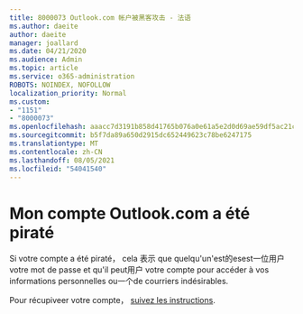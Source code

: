 ```yaml
---
title: 8000073 Outlook.com 帐户被黑客攻击 - 法语
ms.author: daeite
author: daeite
manager: joallard
ms.date: 04/21/2020
ms.audience: Admin
ms.topic: article
ms.service: o365-administration
ROBOTS: NOINDEX, NOFOLLOW
localization_priority: Normal
ms.custom:
- "1151"
- "8000073"
ms.openlocfilehash: aaacc7d3191b858d41765b076a0e61a5e2d0d69ae59df5ac21c9c65ce298f5a7
ms.sourcegitcommit: b5f7da89a650d2915dc652449623c78be6247175
ms.translationtype: MT
ms.contentlocale: zh-CN
ms.lasthandoff: 08/05/2021
ms.locfileid: "54041540"
---
```

# <a name="mon-compte-outlookcom-a-t-pirat"></a>Mon compte Outlook.com a été piraté

Si votre compte a été piraté， cela 表示 que quelqu'un'est的esest一位用户 votre mot de passe et qu'il peut用户 votre compte pour accéder à vos informations personnelles ou一个de courriers indésirables.

Pour récupiveer votre compte， [suivez les instructions](https://support.office.com/fr-fr/article/mon-compte-outlook-com-a-été-piraté-35993ac5-ac2f-494e-aacb-5232dda453d8?ui=fr-FR&rs=fr-FR&ad=FR?wt.mc_id=Office_Outlook_com_Alchemy).